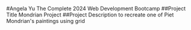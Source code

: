 #Angela Yu
  The Complete 2024 Web Development Bootcamp
##Project Title 
  Mondrian Project
##Project Description
  to recreate one of Piet Mondrian's paintings using grid

